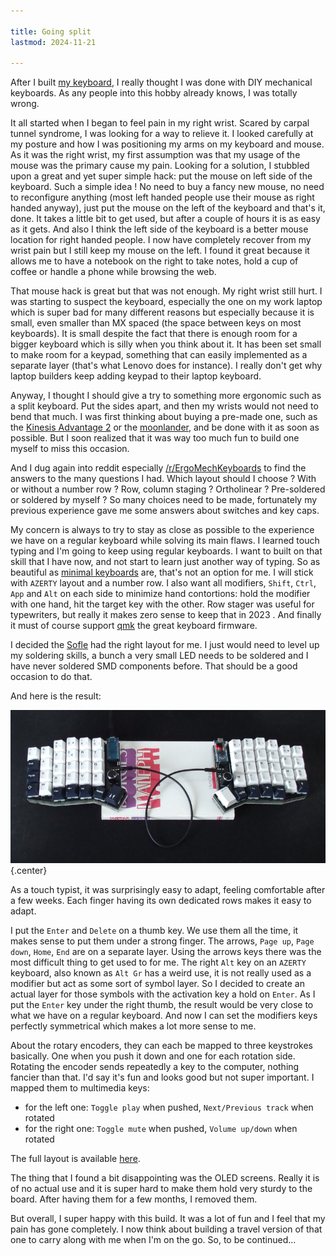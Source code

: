 ```yaml
---

title: Going split
lastmod: 2024-11-21

---
```


After I built [my 
keyboard](/posts/2021-06-25-A-good-enough-mechanical-keyboard.html), I really 
thought I was done with DIY mechanical keyboards. As any people into this hobby 
already knows, I was totally wrong.

It all started when I began to feel pain in my right wrist. Scared by carpal 
tunnel syndrome, I was looking for a way to relieve it. I looked carefully at 
my posture and how I was positioning my arms on my keyboard and mouse. As it 
was the right wrist, my first assumption was that my usage of the mouse was the 
primary cause my pain. Looking for a solution, I stubbled upon a great and yet 
super simple hack: put the mouse on left side of the keyboard. Such a simple 
idea ! No need to buy a fancy new mouse, no need to reconfigure anything (most 
left handed people use their mouse as right handed anyway), just put the mouse 
on the left of the keyboard and that's it, done. It takes a little bit to get 
used, but after a couple of hours it is as easy as it gets. And also I think 
the left side of the keyboard is a better mouse location for right handed 
people. I now have completely recover from my wrist pain but I still keep my 
mouse on the left. I found it great because it allows me to have a notebook on 
the right to take notes, hold a cup of coffee or handle a phone while browsing 
the web.

That mouse hack is great but that was not enough. My right wrist still hurt. I 
was starting to suspect the keyboard, especially the one on my work laptop 
which is super bad for many different reasons but especially because it is 
small, even smaller than MX spaced (the space between keys on most keyboards). 
It is small despite the fact that there is enough room for a bigger keyboard 
which is silly when you think about it. It has been set small to make room for 
a keypad, something that can easily implemented as a separate layer (that's 
what Lenovo does for instance). I really don't get why laptop builders keep 
adding keypad to their laptop keyboard.

Anyway, I thought I should give a try to something more ergonomic such as a 
split keyboard. Put the sides apart, and then my wrists would not need to bend 
that much. I was first thinking about buying a pre-made one, such as the 
[Kinesis Advantage 2](https://kinesis-ergo.com/shop/advantage2/) or the 
[moonlander](https://www.zsa.io/moonlander/), and be done with it as soon as 
possible. But I soon realized that it was way too much fun to build one myself 
to miss this occasion.

And I dug again into reddit especially 
[/r/ErgoMechKeyboards](https://www.reddit.com/r/ErgoMechKeyboards/) to find the 
answers to the many questions I had. Which layout should I choose ? With or 
without a number row ? Row, column staging ? Ortholinear ? Pre-soldered or 
soldered by myself ? So many choices need to be made, fortunately my previous 
experience gave me some answers about switches and key caps.

My concern is always to try to stay as close as possible to the experience we 
have on a regular keyboard while solving its main flaws. I learned touch 
typing and I'm going to keep using regular keyboards. I want to built on that 
skill that I have now, and not start to learn just another way of typing. So as 
beautiful as [minimal keyboards](https://www.youtube.com/watch?v=dWfQeuXDK_o) 
are, that's not an option for me. I will stick with `AZERTY` layout and a 
number row. I also want all modifiers, `Shift`, `Ctrl`, `App` and `Alt` on each 
side to minimize hand contortions: hold the modifier with one hand, hit the 
target key with the other. Row stager was useful for typewriters, but really it 
makes zero sense to keep that in 2023 . And finally it must of course support 
[qmk][qmk] the great keyboard firmware.

I decided the [Sofle][sofle] had the right layout for me. I just would need to 
level up my soldering skills, a bunch a very small LED needs to be soldered and 
I have never soldered SMD components before. That should be a good occasion to 
do that.

And here is the result:

![](/images/sofle.png){.center}

As a touch typist, it was surprisingly easy to adapt, feeling comfortable after 
a few weeks. Each finger having its own dedicated rows makes it easy to adapt.

I put the `Enter` and `Delete` on a thumb key. We use them all the time, it 
makes sense to put them under a strong finger. The arrows, `Page up`, `Page 
down`, `Home`, `End` are on a separate layer. Using the arrows keys there was 
the most difficult thing to get used to for me. The right `Alt` key on an 
`AZERTY` keyboard, also known as `Alt Gr` has a weird use, it is not really 
used as a modifier but act as some sort of symbol layer. So I decided to create 
an actual layer for those symbols with the activation key a hold on `Enter`. As 
I put the `Enter` key under the right thumb, the result would be very close to 
what we have on a regular keyboard. And now I can set the modifiers keys 
perfectly symmetrical which makes a lot more sense to me.

About the rotary encoders, they can each be mapped to three keystrokes 
basically. One when you push it down and one for each rotation side. Rotating 
the encoder sends repeatedly a key to the computer, nothing fancier than that. 
I'd say it's fun and looks good but not super important. I mapped them to 
multimedia keys:

- for the left one: `Toggle play` when pushed, `Next/Previous track` when 
  rotated
- for the right one: `Toggle mute` when pushed, `Volume up/down` when rotated

The full layout is available 
[here](https://github.com/jecaro/qmk_firmware/blob/408111ab253d5e4cfe8d75ec6949ac389f8e5e35/keyboards/sofle/keymaps/jecaro/keymap.c).

The thing that I found a bit disappointing was the OLED screens. Really it is 
of no actual use and it is super hard to make them hold very sturdy to the 
board. After having them for a few months, I removed them.

But overall, I super happy with this build. It was a lot of fun and I feel that 
my pain has gone completely. I now think about building a travel version of 
that one to carry along with me when I'm on the go. So, to be continued...

[qmk]: https://qmk.fm/
[sofle]: https://josefadamcik.github.io/SofleKeyboard/
[/r/ErgoMechKeyboards/]: https://www.reddit.com/r/ErgoMechKeyboards/
